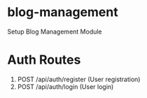 # blog-management
Setup Blog Management Module

# Auth Routes
1. POST /api/auth/register (User registration)
2. POST /api/auth/login (User login)